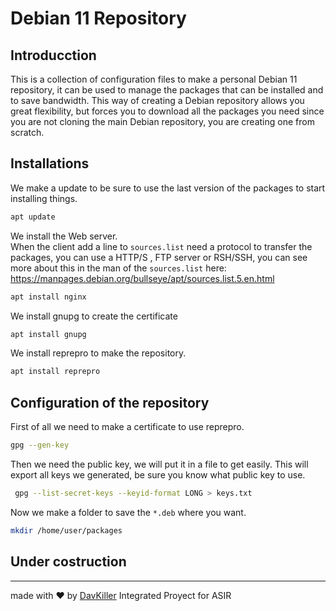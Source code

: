 # Debian 11 Repository
## Introducction
This is a collection of configuration files to make a personal Debian 11 repository, it can be used to manage the packages that can be installed and to save bandwidth.
This way of creating a Debian repository allows you great flexibility, but forces you to download all the packages you need since you are not cloning the main Debian repository, you are creating one from scratch.

## Installations
We make a update to be sure to use the last version of the packages to start installing things.
```bash
apt update
```
We install the Web server.  
When the client add a line to ```sources.list``` need a protocol to transfer the packages, you can use a HTTP/S , FTP server or RSH/SSH, you can see more about this in the man of the ```sources.list``` here: https://manpages.debian.org/bullseye/apt/sources.list.5.en.html
```bash
apt install nginx
```
We install gnupg to create the certificate
```bash
apt install gnupg
```
We install reprepro to make the repository.
```bash
apt install reprepro
```

## Configuration of the repository

First of all we need to make a certificate to use reprepro.
```bash
gpg --gen-key
```
Then we need the public key, we will put it in a file to get easily.
This will export all keys we generated, be sure you know what public key to use.
```bash
 gpg --list-secret-keys --keyid-format LONG > keys.txt
```
Now we make a folder to save the ```*.deb``` where you want.
```bash
mkdir /home/user/packages
```
## Under costruction


---
made with ❤️ by [DavKiller](https://github.com/DavKiller)
Integrated Proyect for ASIR
